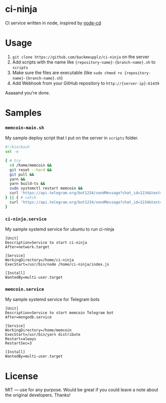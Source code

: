 # ci-ninja
CI service written in node, inspired by [node-cd](https://github.com/A21z/node-cd)

# Usage
1. `git clone https://github.com/backmeupplz/ci-ninja` on the server
2. Add scripts with the name like `{repository-name}-{branch-name}.sh` to `scripts`
3. Make sure the files are executable (like `sudo chmod +x {repository-name}-{branch-name}.sh`)
4. Add Webhook from your GitHub repository to `http://{server-ip}:61439`

Aaaaand you're done.

# Samples
### `memcoin-main.sh`
My sample deploy script that I put on the server in `scripts` folder.
```bash
#!/bin/bash
set -e

{ # try
  cd /home/memcoin &&
  git reset --hard &&
  git pull &&
  yarn &&
  yarn build-ts &&
  sudo systemctl restart memcoin &&
  curl 'https://api.telegram.org/bot1234/sendMessage?chat_id=1234&text=✅ Memcoin deployed'
} || { # catch
  curl 'https://api.telegram.org/bot1234/sendMessage?chat_id=1234&text=💥 Memcoin failed to deploy'
}
```
### `ci-ninja.service`
My sample systemd service for ubuntu to run ci-ninja
```
[Unit]
Description=Service to start ci-ninja
After=network.target

[Service]
WorkingDirectory=/home/ci-ninja
ExecStart=/usr/bin/node /home/ci-ninja/index.js

[Install]
WantedBy=multi-user.target
```
### `memcoin.service`
My sample systemd service for Telegram bots
```
[Unit]
Description=Service to start memcoin Telegram bot
After=mongodb.service

[Service]
WorkingDirectory=/home/memcoin
ExecStart=/usr/bin/yarn distribute
Restart=always
RestartSec=3

[Install]
WantedBy=multi-user.target
```

# License
MIT — use for any purpose. Would be great if you could leave a note about the original developers. Thanks!
